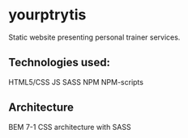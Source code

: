 # yourptrytis

Static website presenting personal trainer services.

## Technologies used:
HTML5/CSS JS SASS NPM NPM-scripts 

## Architecture
BEM
7-1 CSS architecture with SASS
